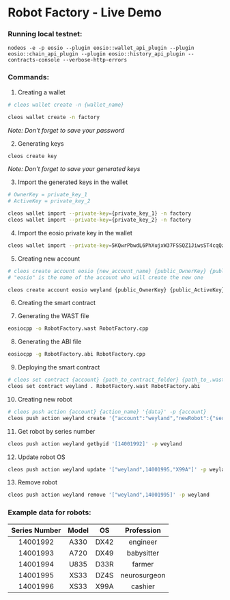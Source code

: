# Robot Factory - Live Demo


### Running local testnet:
```
nodeos -e -p eosio --plugin eosio::wallet_api_plugin --plugin eosio::chain_api_plugin --plugin eosio::history_api_plugin --contracts-console --verbose-http-errors
```

### Commands:

1. Creating a wallet

```sh
# cleos wallet create -n {wallet_name}

cleos wallet create -n factory
```

*Note: Don't forget to save your password*

2. Generating keys

```sh
cleos create key
```

*Note: Don't forget to save your generated keys*

3. Import the generated keys in the wallet

```sh
# OwnerKey = private_key_1
# ActiveKey = private_key_2

cleos wallet import --private-key={private_key_1} -n factory
cleos wallet import --private-key={private_key_2} -n factory
```

4. Import the eosio private key in the wallet

```sh
cleos wallet import --private-key=5KQwrPbwdL6PhXujxW37FSSQZ1JiwsST4cqQzDeyXtP79zkvFD3 -n factory
```

5. Creating new account

```sh
# cleos create account eosio {new_account_name} {public_OwnerKey} {public_ActiveKey}
# "eosio" is the name of the account who will create the new one

cleos create account eosio weyland {public_OwnerKey} {public_ActiveKey}
```

6. Creating the smart contract


7. Generating the WAST file
   
```sh
eosiocpp -o RobotFactory.wast RobotFactory.cpp
```

8. Generating the ABI file

```sh
eosiocpp -g RobotFactory.abi RobotFactory.cpp
```

9. Deploying the smart contract

```sh
# cleos set contract {account} {path_to_contract_folder} {path_to_.wast_file} {path_to_.abi_file}
cleos set contract weyland . RobotFactory.wast RobotFactory.abi
```

10. Creating new robot

```sh
# cleos push action {account} {action_name} '{data}' -p {account}
cleos push action weyland create '{"account":"weyland","newRobot":{"series_number":14001992,"model":"A330","operating_system":"DX42","profession":"engineer","owner":"","manufactured":0}}' -p weyland
```

11. Get robot by series number

```sh
cleos push action weyland getbyid '[14001992]' -p weyland
```

12. Update robot OS

```sh
cleos push action weyland update '["weyland",14001995,"X99A"]' -p weyland
```

13. Remove robot

```sh
cleos push action weyland remove '["weyland",14001995]' -p weyland
```

### Example data for robots:

| Series Number | Model |  OS  |  Profession  |
|:-------------:|:-----:|:----:|:------------:|
|    14001992   |  A330 | DX42 |   engineer   |
|    14001993   |  A720 | DX49 |  babysitter  |
|    14001994   |  U835 | D33R |    farmer    |
|    14001995   |  XS33 | DZ4S | neurosurgeon |
|    14001996   |  XS33 | X99A |    cashier   |
